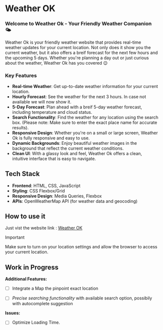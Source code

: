 # Weather OK

### Welcome to Weather Ok - Your Friendly Weather Companion 🌤️

Weather Ok is your friendly weather website that provides real-time weather updates for your current location. Not only does it show you the current weather, but it also offers a breif forecast for the next few hours and the upcoming 5 days. Whether you're planning a day out or just curious about the weather, Weather Ok has you covered 😉

### Key Features

- **Real-time Weather**: Get up-to-date weather information for your current location.
- **Hourly Forecast**: See the weather for the next 3 hours. In case not available we will now show it.
- **5-Day Forecast**: Plan ahead with a breif 5-day weather forecast, including temperature and cloud status.
- **Search Functionality**: Find the weather for any location using the search box. (Please note: Make sure to enter the exact place name for accurate results).
- **Responsive Design**: Whether you're on a small or large screen, Weather Ok is fully responsive and easy to use.
- **Dynamic Backgrounds**: Enjoy beautiful weather images in the background that reflect the current weather conditions.
- **Clean UI**: With a glassy look and feel, Weather Ok offers a clean, intuitive interface that is easy to navigate.

## Tech Stack

- **Frontend**: HTML, CSS, JavaScript
- **Styling**: CSS Flexbox/Grid
- **Responsive Design**: Media Queries, Flexbox
- **APIs**: OpenWeatherMap API (for weather data and geocoding)

## How to use it

Just vist the website link : [Weather OK](https://deoruchi.github.io/Weather/)

> [!IMPORTANT]
> Make sure to turn on your location settings and allow the browser to access your current location.

## Work in Progress

**Additional Features:**

- [ ] Integrate a Map the pinpoint exact location

- [ ] _Precise searching functionality_ with available search option, possibily with autocomplete suggestion

**Issues:**

- [ ] Optimize Loading Time.
